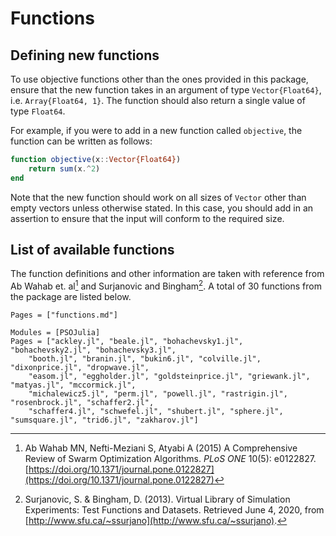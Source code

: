 # Functions

## Defining new functions

To use objective functions other than the ones provided in this package, ensure
that the new function takes in an argument of type `Vector{Float64}`, i.e. `Array{Float64, 1}`.
The function should also return a single value of type `Float64`.

For example, if you were to add in a new function called `objective`, the function
can be written as follows:

```julia
function objective(x::Vector{Float64})
    return sum(x.^2)
end
```

Note that the new function should work on all sizes of `Vector` other than empty vectors unless otherwise stated.
In this case, you should add in an assertion to ensure that the input will conform to the required size.

## List of available functions

The function definitions and other information are taken with reference from Ab Wahab et. al[^1]
and Surjanovic and Bingham[^2]. A total of 30 functions from the package are listed below.

[^1]: Ab Wahab MN, Nefti-Meziani S, Atyabi A (2015) A Comprehensive Review of Swarm Optimization Algorithms. *PLoS ONE* 10(5): e0122827. [https://doi.org/10.1371/journal.pone.0122827](https://doi.org/10.1371/journal.pone.0122827)
[^2]: Surjanovic, S. & Bingham, D. (2013). Virtual Library of Simulation Experiments: Test Functions and Datasets. Retrieved June 4, 2020, from [http://www.sfu.ca/~ssurjano](http://www.sfu.ca/~ssurjano).

```@index
Pages = ["functions.md"]
```

```@autodocs
Modules = [PSOJulia]
Pages = ["ackley.jl", "beale.jl", "bohachevsky1.jl", "bohachevsky2.jl", "bohachevsky3.jl",
    "booth.jl", "branin.jl", "bukin6.jl", "colville.jl", "dixonprice.jl", "dropwave.jl",
    "easom.jl", "eggholder.jl", "goldsteinprice.jl", "griewank.jl", "matyas.jl", "mccormick.jl",
    "michalewicz5.jl", "perm.jl", "powell.jl", "rastrigin.jl", "rosenbrock.jl", "schaffer2.jl",
    "schaffer4.jl", "schwefel.jl", "shubert.jl", "sphere.jl", "sumsquare.jl", "trid6.jl", "zakharov.jl"]
```